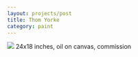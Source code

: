 ```yaml
---
layout: projects/post
title: Thom Yorke
category: paint
---
```

<img src="../../img/thom.jpg">
24x18 inches, oil on canvas, commission
